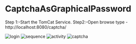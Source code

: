 # CaptchaAsGraphicalPassword
Step 1:-Start the TomCat Service.
Step2:-Open browse type - http://localhost:8080/captcha/


![login](https://user-images.githubusercontent.com/74677763/100086031-d2a35100-2e72-11eb-820d-d72cc00d1004.png)
![sequence](https://user-images.githubusercontent.com/74677763/100086036-d505ab00-2e72-11eb-9adc-7f6f0a752e76.png)
![activity](https://user-images.githubusercontent.com/74677763/100086037-d59e4180-2e72-11eb-8bd4-0812f76ca213.png)
![captcha](https://user-images.githubusercontent.com/74677763/100086038-d636d800-2e72-11eb-9e5d-9ee0ea9b68ec.jpg)


 
